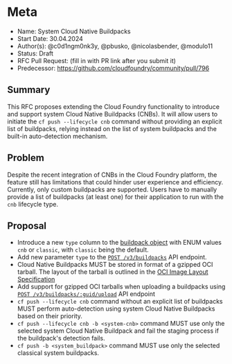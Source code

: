 # Meta
[meta]: #meta
- Name: System Cloud Native Buildpacks
- Start Date: 30.04.2024
- Author(s): @c0d1ngm0nk3y, @pbusko, @nicolasbender, @modulo11
- Status: Draft <!-- Acceptable values: Draft, Approved, On Hold, Superseded -->
- RFC Pull Request: (fill in with PR link after you submit it)
- Predecessor: https://github.com/cloudfoundry/community/pull/796

## Summary

This RFC proposes extending the Cloud Foundry functionality to introduce and support system Cloud Native Buildpacks (CNBs). It will allow users to initiate the `cf push --lifecycle cnb` command without providing an explicit list of buildpacks, relying instead on the list of system buildpacks and the built-in auto-detection mechanism.

## Problem

Despite the recent integration of CNBs in the Cloud Foundry platform, the feature still has limitations that could hinder user experience and efficiency. Currently, only custom buildpacks are supported. Users have to manually provide a list of buildpacks (at least one) for their application to run with the `cnb` lifecycle type.

## Proposal

- Introduce a new `type` column to the [buildpack object](https://v3-apidocs.cloudfoundry.org/version/3.164.0/index.html#the-buildpack-object) with ENUM values `cnb` or `classic`, with `classic` being the default.
- Add new parameter `type` to the [`POST /v3/buildpacks`](https://v3-apidocs.cloudfoundry.org/version/3.164.0/index.html#create-a-buildpack) API endpoint.
- Cloud Native Buildpacks MUST be stored in format of a gzipped OCI tarball. The layout of the tarball is outlined in the [OCI Image Layout Specification](https://github.com/opencontainers/image-spec/blob/main/image-layout.md)
- Add support for gzipped OCI tarballs when uploading a buildpacks using [`POST /v3/buildpacks/:guid/upload`](https://v3-apidocs.cloudfoundry.org/version/3.164.0/index.html#upload-buildpack-bits) API endpoint
- `cf push --lifecycle cnb` command without an explicit list of buildpacks MUST perform auto-detection using system Cloud Native Buildpacks based on their priority.
- `cf push --lifecycle cnb -b <system-cnb>` command MUST use only the selected system Cloud Native Buildpack and fail the staging process if the buildpack's detection fails.
- `cf push -b <system_buildpack>` command MUST use only the selected classical system buildpacks.
